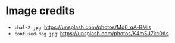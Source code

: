 
# Image credits

* `chalk2.jpg`: https://unsplash.com/photos/Md6_qA-BMis
* `confused-dog.jpg`: https://unsplash.com/photos/K4mSJ7kc0As
